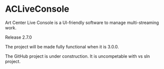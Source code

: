 # ACLiveConsole
Art Center Live Console is a UI-friendly software to manage multi-streaming work.

Release 2.7.0

The project will be made fully functional when it is 3.0.0.

The GitHub project is under construction. It is uncompetable with vs sln project.
